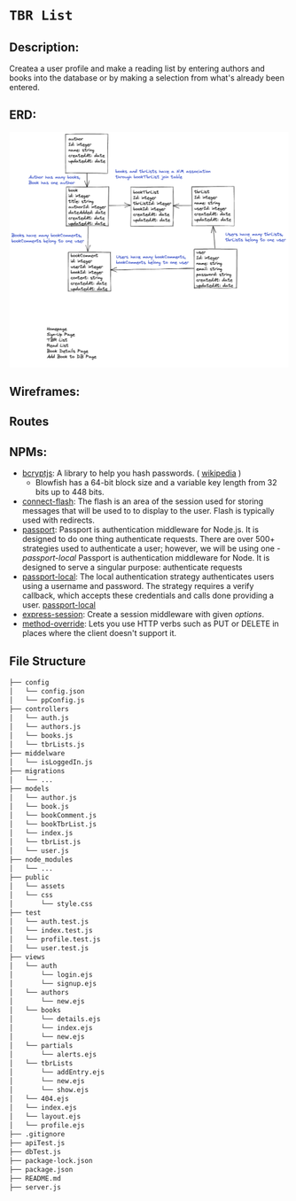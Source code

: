 # `TBR List`

## Description:
Createa a user profile and make a reading list by entering authors and books into the database or by making a selection from what's already been entered.

## ERD:
![ERD](tbrListErd.png)

## Wireframes:

## Routes

## NPMs: 

-  [bcryptjs](https://www.npmjs.com/package/bcryptjs): A library to help you hash passwords. ( [wikipedia](https://en.wikipedia.org/wiki/Bcrypt) ) 
    - Blowfish has a 64-bit block size and a variable key length from 32 bits up to 448 bits.
- [connect-flash](https://github.com/jaredhanson/connect-flash): The flash is an area of the session used for storing messages that will be used to to display to the user. Flash is typically used with redirects.
- [passport](https://www.passportjs.org/docs/): Passport is authentication middleware for Node.js. It is designed to do one thing authenticate requests. There are over 500+ strategies used to authenticate a user; however, we will be using one - *passport-local* Passport is authentication middleware for Node. It is designed to serve a singular purpose: authenticate requests
- [passport-local](http://www.passportjs.org/packages/passport-local/): The local authentication strategy authenticates users using a username and password. The strategy requires a verify callback, which accepts these credentials and calls done providing a user. [passport-local](http://www.passportjs.org/packages/passport-local/)
- [express-session](https://github.com/expressjs/session): Create a session middleware with given *options*.
- [method-override](https://github.com/expressjs/method-override): Lets you use HTTP verbs such as PUT or DELETE in places where the client doesn't support it.

## File Structure

```text
├── config
│   └── config.json
│   └── ppConfig.js
├── controllers
│   └── auth.js
│   └── authors.js
│   └── books.js
│   └── tbrLists.js
├── middelware
│   └── isLoggedIn.js
├── migrations
│   └── ...
├── models
│   └── author.js
│   └── book.js
│   └── bookComment.js
│   └── bookTbrList.js
│   └── index.js
│   └── tbrList.js
│   └── user.js
├── node_modules
│   └── ...
├── public
│   └── assets
│   └── css
│       └── style.css
├── test
│   └── auth.test.js
│   └── index.test.js
│   └── profile.test.js
│   └── user.test.js
├── views
│   └── auth
│       └── login.ejs
│       └── signup.ejs
│   └── authors
│       └── new.ejs
│   └── books
│       └── details.ejs
│       └── index.ejs
│       └── new.ejs
│   └── partials
│       └── alerts.ejs
│   └── tbrLists
│       └── addEntry.ejs
│       └── new.ejs
│       └── show.ejs
│   └── 404.ejs
│   └── index.ejs
│   └── layout.ejs
│   └── profile.ejs
├── .gitignore
├── apiTest.js
├── dbTest.js
├── package-lock.json
├── package.json
├── README.md
├── server.js
```

